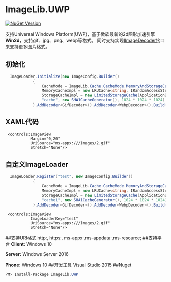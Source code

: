 # ImageLib.UWP


[![NuGet Version](https://img.shields.io/nuget/v/imagelib.uwp.svg?style=flat)](https://www.nuget.org/packages?q=imagelib.uwp) 


  支持Universal Windows Platform(UWP)，基于微软最新的2d图形加速引擎**Win2d**，支持gif、jpg、png、webp等格式。
  同时支持实现[IImageDecoder](https://github.com/chenrensong/ImageLib.UWP/blob/master/ImageLib/IO/IImageDecoder.cs)接口来支持更多图片格式。
 
## 初始化
``` c#
  ImageLoader.Initialize(new ImageConfig.Builder()
            {
                CacheMode = ImageLib.Cache.CacheMode.MemoryAndStorageCache,
                MemoryCacheImpl = new LRUCache<string, IRandomAccessStream>(),
                StorageCacheImpl = new LimitedStorageCache(ApplicationData.Current.LocalCacheFolder,
                "cache", new SHA1CacheGenerator(), 1024 * 1024 * 1024)
            }.AddDecoder<GifDecoder>().AddDecoder<WebpDecoder>().Build(), false);
```
## XAML代码
``` xaml
 <controls:ImageView 
           Margin="0,20"
           UriSource="ms-appx:///Images/2.gif"
           Stretch="None"/>
```
## 自定义ImageLoader
``` c#
  ImageLoader.Register("test", new ImageConfig.Builder()
            {
                CacheMode = ImageLib.Cache.CacheMode.MemoryAndStorageCache,
                MemoryCacheImpl = new LRUCache<string, IRandomAccessStream>(),
                StorageCacheImpl = new LimitedStorageCache(ApplicationData.Current.LocalFolder,
                "cache1", new SHA1CacheGenerator(), 1024 * 1024 * 1024)
            }.AddDecoder<GifDecoder>().AddDecoder<WebpDecoder>().Build());
```
``` xaml
 <controls:ImageView 
           ImageLoaderKey="test"
           UriSource="ms-appx:///Images/2.gif"
           Stretch="None"/>
```
##支持URI格式
  http:, https:, ms-appx:,ms-appdata:,ms-resource;
##支持平台
  **Client:** Windows 10
  
  **Server:** Windows Server 2016 
  
  **Phone:**  Windows 10 
##开发工具
  Visual Studio 2015 
##Nuget
``` c#
PM> Install-Package ImageLib.UWP
```

